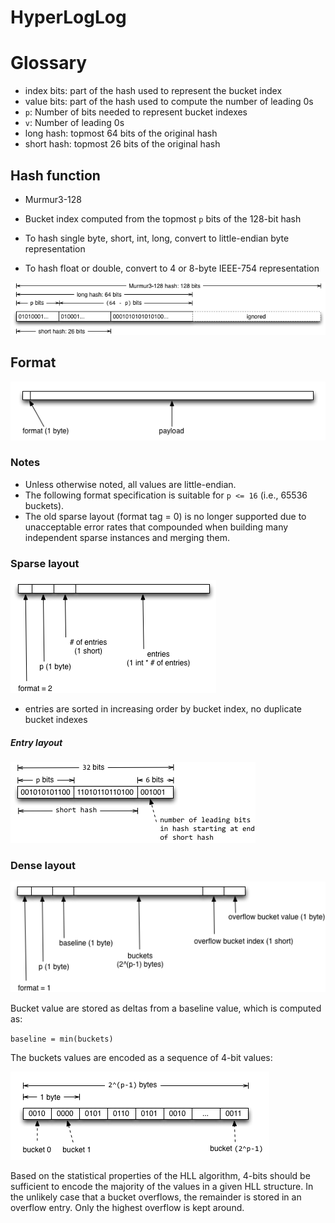 # HyperLogLog

# Glossary

* index bits: part of the hash used to represent the bucket index
* value bits: part of the hash used to compute the number of leading 0s
* `p`: Number of bits needed to represent bucket indexes
* `v`: Number of leading 0s 
* long hash: topmost 64 bits of the original hash
* short hash: topmost 26 bits of the original hash

## Hash function

* Murmur3-128
* Bucket index computed from the topmost `p` bits of the 128-bit hash

* To hash single byte, short, int, long, convert to little-endian byte representation
* To hash float or double, convert to 4 or 8-byte IEEE-754 representation

![Hash](hash.png)

## Format

![General](general.png)

### Notes

* Unless otherwise noted, all values are little-endian.
* The following format specification is suitable for `p <= 16` (i.e., 65536 buckets).
* The old sparse layout (format tag = 0) is no longer supported due to unacceptable
  error rates that compounded when building many independent sparse instances and merging them.

### Sparse layout

![Sparse](sparse.png)

* entries are sorted in increasing order by bucket index, no duplicate bucket indexes

##### Entry layout

![Sparse entry](sparse-entry.png)

### Dense layout

![Dense](dense.png)

Bucket value are stored as deltas from a baseline value, which is computed as:

`baseline = min(buckets)`

The buckets values are encoded as a sequence of 4-bit values:

![Dense buckets](dense-buckets.png)

Based on the statistical properties of the HLL algorithm, 4-bits should be sufficient to encode
the majority of the values in a given HLL structure. In the unlikely case that a bucket overflows,
the remainder is stored in an overflow entry. Only the highest overflow is kept around.

